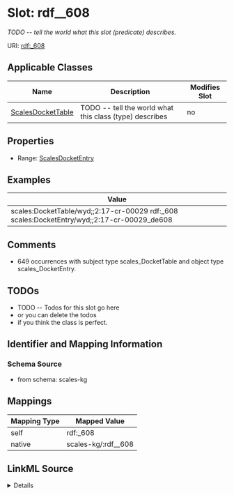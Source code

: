 

# Slot: rdf__608


_TODO -- tell the world what this slot (predicate) describes._





URI: [rdf:_608](http://www.w3.org/1999/02/22-rdf-syntax-ns#_608)



<!-- no inheritance hierarchy -->





## Applicable Classes

| Name | Description | Modifies Slot |
| --- | --- | --- |
| [ScalesDocketTable](../classes/ScalesDocketTable.md) | TODO -- tell the world what this class (type) describes |  no  |







## Properties

* Range: [ScalesDocketEntry](../classes/ScalesDocketEntry.md)






## Examples

| Value |
| --- |
| scales:DocketTable/wyd;;2:17-cr-00029 rdf:_608 scales:DocketEntry/wyd;;2:17-cr-00029_de608 |

## Comments

* 649 occurrences with subject type scales_DocketTable and object type scales_DocketEntry.

## TODOs

* TODO -- Todos for this slot go here
* or you can delete the todos
* if you think the class is perfect.

## Identifier and Mapping Information







### Schema Source


* from schema: scales-kg




## Mappings

| Mapping Type | Mapped Value |
| ---  | ---  |
| self | rdf:_608 |
| native | scales-kg/:rdf__608 |




## LinkML Source

<details>
```yaml
name: rdf__608
description: TODO -- tell the world what this slot (predicate) describes.
todos:
- TODO -- Todos for this slot go here
- or you can delete the todos
- if you think the class is perfect.
comments:
- 649 occurrences with subject type scales_DocketTable and object type scales_DocketEntry.
examples:
- value: scales:DocketTable/wyd;;2:17-cr-00029 rdf:_608 scales:DocketEntry/wyd;;2:17-cr-00029_de608
from_schema: scales-kg
rank: 1000
slot_uri: rdf:_608
alias: rdf__608
domain_of:
- scales_DocketTable
range: scales_DocketEntry

```
</details>